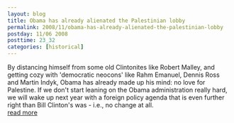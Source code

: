 ```yaml
---
layout: blog
title: Obama has already alienated the Palestinian lobby
permalink: 2008/11/obama-has-already-alienated-the-palestinian-lobby
postday: 11/06 2008
posttime: 23_32
categories: [historical]
---
```


<p>By distancing himself from some old Clintonites like Robert Malley, and getting cozy with 'democratic neocons' like Rahm Emanuel, Dennis Ross and Martin Indyk, Obama has already made up his mind: no love for Palestine. If we don't start leaning on the Obama administration really hard, we will wake up next year with a foreign policy agenda that is even further right than Bill Clinton's was - i.e., no change at all.<br />
<a href="http://www.philipweiss.org/mondoweiss/2008/11/how-obama-learned-to-love-the-israel-lobby.html" target="_blank">read more</a></p>
